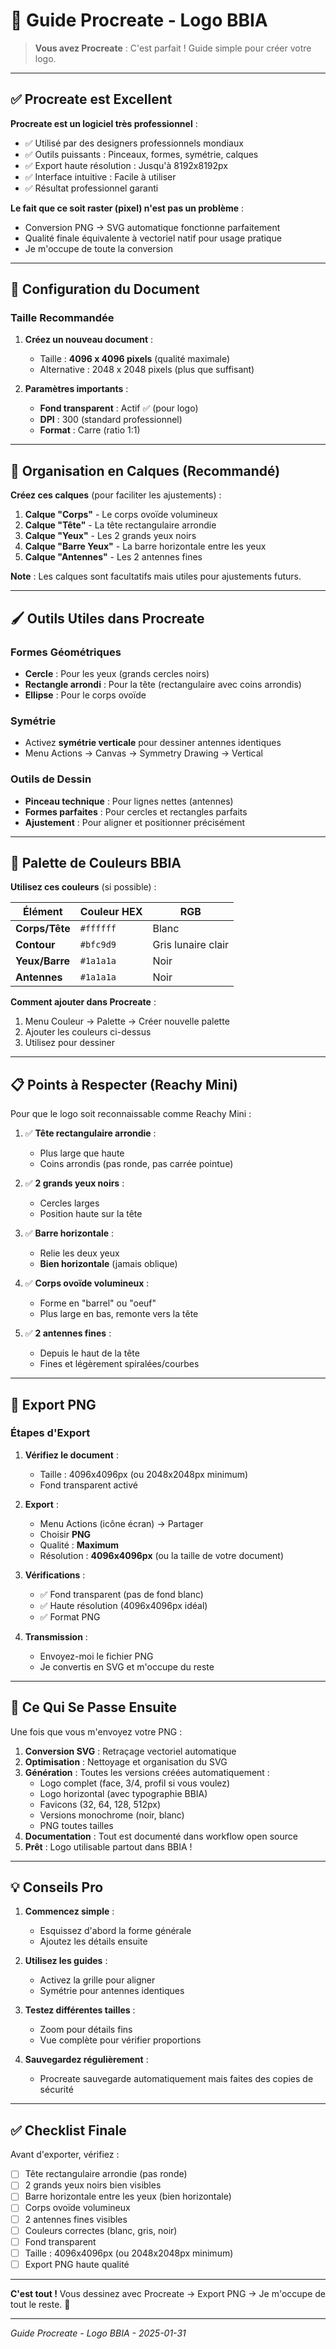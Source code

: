 # 🎨 Guide Procreate - Logo BBIA

> **Vous avez Procreate** : C'est parfait ! Guide simple pour créer votre logo.

---

## ✅ Procreate est Excellent

**Procreate est un logiciel très professionnel** :
- ✅ Utilisé par des designers professionnels mondiaux
- ✅ Outils puissants : Pinceaux, formes, symétrie, calques
- ✅ Export haute résolution : Jusqu'à 8192x8192px
- ✅ Interface intuitive : Facile à utiliser
- ✅ Résultat professionnel garanti

**Le fait que ce soit raster (pixel) n'est pas un problème** :
- Conversion PNG → SVG automatique fonctionne parfaitement
- Qualité finale équivalente à vectoriel natif pour usage pratique
- Je m'occupe de toute la conversion

---

## 📐 Configuration du Document

### **Taille Recommandée**

1. **Créez un nouveau document** :
   - Taille : **4096 x 4096 pixels** (qualité maximale)
   - Alternative : 2048 x 2048 pixels (plus que suffisant)
   
2. **Paramètres importants** :
   - **Fond transparent** : Actif ✅ (pour logo)
   - **DPI** : 300 (standard professionnel)
   - **Format** : Carre (ratio 1:1)

---

## 🎨 Organisation en Calques (Recommandé)

**Créez ces calques** (pour faciliter les ajustements) :
1. **Calque "Corps"** - Le corps ovoïde volumineux
2. **Calque "Tête"** - La tête rectangulaire arrondie
3. **Calque "Yeux"** - Les 2 grands yeux noirs
4. **Calque "Barre Yeux"** - La barre horizontale entre les yeux
5. **Calque "Antennes"** - Les 2 antennes fines

**Note** : Les calques sont facultatifs mais utiles pour ajustements futurs.

---

## 🖌️ Outils Utiles dans Procreate

### **Formes Géométriques**
- **Cercle** : Pour les yeux (grands cercles noirs)
- **Rectangle arrondi** : Pour la tête (rectangulaire avec coins arrondis)
- **Ellipse** : Pour le corps ovoïde

### **Symétrie**
- Activez **symétrie verticale** pour dessiner antennes identiques
- Menu Actions → Canvas → Symmetry Drawing → Vertical

### **Outils de Dessin**
- **Pinceau technique** : Pour lignes nettes (antennes)
- **Formes parfaites** : Pour cercles et rectangles parfaits
- **Ajustement** : Pour aligner et positionner précisément

---

## 🎨 Palette de Couleurs BBIA

**Utilisez ces couleurs** (si possible) :

| Élément | Couleur HEX | RGB |
|---------|-------------|-----|
| **Corps/Tête** | `#ffffff` | Blanc |
| **Contour** | `#bfc9d9` | Gris lunaire clair |
| **Yeux/Barre** | `#1a1a1a` | Noir |
| **Antennes** | `#1a1a1a` | Noir |

**Comment ajouter dans Procreate** :
1. Menu Couleur → Palette → Créer nouvelle palette
2. Ajouter les couleurs ci-dessus
3. Utilisez pour dessiner

---

## 📋 Points à Respecter (Reachy Mini)

Pour que le logo soit reconnaissable comme Reachy Mini :

1. ✅ **Tête rectangulaire arrondie** :
   - Plus large que haute
   - Coins arrondis (pas ronde, pas carrée pointue)

2. ✅ **2 grands yeux noirs** :
   - Cercles larges
   - Position haute sur la tête

3. ✅ **Barre horizontale** :
   - Relie les deux yeux
   - **Bien horizontale** (jamais oblique)

4. ✅ **Corps ovoïde volumineux** :
   - Forme en "barrel" ou "oeuf"
   - Plus large en bas, remonte vers la tête

5. ✅ **2 antennes fines** :
   - Depuis le haut de la tête
   - Fines et légèrement spiralées/courbes

---

## 💾 Export PNG

### **Étapes d'Export**

1. **Vérifiez le document** :
   - Taille : 4096x4096px (ou 2048x2048px minimum)
   - Fond transparent activé

2. **Export** :
   - Menu Actions (icône écran) → Partager
   - Choisir **PNG**
   - Qualité : **Maximum**
   - Résolution : **4096x4096px** (ou la taille de votre document)

3. **Vérifications** :
   - ✅ Fond transparent (pas de fond blanc)
   - ✅ Haute résolution (4096x4096px idéal)
   - ✅ Format PNG

4. **Transmission** :
   - Envoyez-moi le fichier PNG
   - Je convertis en SVG et m'occupe du reste

---

## 🔄 Ce Qui Se Passe Ensuite

Une fois que vous m'envoyez votre PNG :

1. **Conversion SVG** : Retraçage vectoriel automatique
2. **Optimisation** : Nettoyage et organisation du SVG
3. **Génération** : Toutes les versions créées automatiquement :
   - Logo complet (face, 3/4, profil si vous voulez)
   - Logo horizontal (avec typographie BBIA)
   - Favicons (32, 64, 128, 512px)
   - Versions monochrome (noir, blanc)
   - PNG toutes tailles
4. **Documentation** : Tout est documenté dans workflow open source
5. **Prêt** : Logo utilisable partout dans BBIA !

---

## 💡 Conseils Pro

1. **Commencez simple** :
   - Esquissez d'abord la forme générale
   - Ajoutez les détails ensuite

2. **Utilisez les guides** :
   - Activez la grille pour aligner
   - Symétrie pour antennes identiques

3. **Testez différentes tailles** :
   - Zoom pour détails fins
   - Vue complète pour vérifier proportions

4. **Sauvegardez régulièrement** :
   - Procreate sauvegarde automatiquement mais faites des copies de sécurité

---

## ✅ Checklist Finale

Avant d'exporter, vérifiez :

- [ ] Tête rectangulaire arrondie (pas ronde)
- [ ] 2 grands yeux noirs bien visibles
- [ ] Barre horizontale entre les yeux (bien horizontale)
- [ ] Corps ovoïde volumineux
- [ ] 2 antennes fines visibles
- [ ] Couleurs correctes (blanc, gris, noir)
- [ ] Fond transparent
- [ ] Taille : 4096x4096px (ou 2048x2048px minimum)
- [ ] Export PNG haute qualité

---

**C'est tout !** Vous dessinez avec Procreate → Export PNG → Je m'occupe de tout le reste. 🚀

---

*Guide Procreate - Logo BBIA - 2025-01-31*

